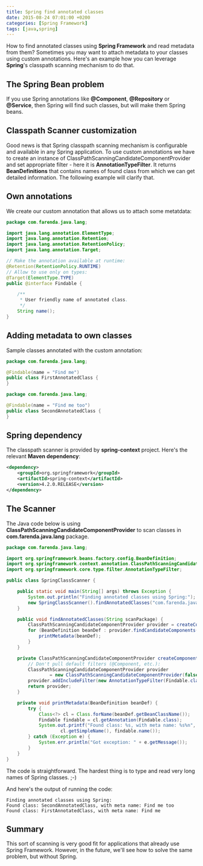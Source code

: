 ```yaml
---
title: Spring find annotated classes
date: 2015-08-24 07:01:00 +0200
categories: [Spring Framework]
tags: [java,spring]
---
```



How to find annotated classes using **Spring Framework** and read metadata from
them? Sometimes you may want to attach metadata to your classes using custom
annotations. Here's an example how you can leverage **Spring**'s classpath
scanning mechanism to do that.

<!--more-->


## The Spring Bean problem

If you use Spring annotations like **@Component**, **@Repository** or
**@Service**, then Spring will find such classes, but will make them Spring
beans.


## Classpath Scanner customization

Good news is that Spring classpath scanning mechanism is configurable and
available in any Spring application. To use custom annotations we have to
create an instance of ClassPathScanningCandidateComponentProvider and set
appropriate filter - here it is **AnnotationTypeFilter**. It returns
**BeanDefinitions** that contains names of found class from which we can get
detailed information. The following example will clarify that.

## Own annotations
We create our custom annotation that allows us to attach some metatdata:
```java
package com.farenda.java.lang;

import java.lang.annotation.ElementType;
import java.lang.annotation.Retention;
import java.lang.annotation.RetentionPolicy;
import java.lang.annotation.Target;

// Make the annotation available at runtime:
@Retention(RetentionPolicy.RUNTIME)
// Allow to use only on types:
@Target(ElementType.TYPE)
public @interface Findable {

    /**
     * User friendly name of annotated class.
     */
    String name();
}
```

## Adding metadata to own classes
Sample classes annotated with the custom annotation:
```java
package com.farenda.java.lang;

@Findable(name = "Find me")
public class FirstAnnotatedClass {
}

package com.farenda.java.lang;

@Findable(name = "Find me too")
public class SecondAnnotatedClass {
}
```

## Spring dependency
The classpath scanner is provided by **spring-context** project. Here's the
relevant **Maven dependency**:
```xml
<dependency>
    <groupId>org.springframework</groupId>
    <artifactId>spring-context</artifactId>
    <version>4.2.0.RELEASE</version>
</dependency>
```

## The Scanner
The Java code below is using **ClassPathScanningCandidateComponentProvider**
to scan classes in **com.farenda.java.lang** package.
```java
package com.farenda.java.lang;

import org.springframework.beans.factory.config.BeanDefinition;
import org.springframework.context.annotation.ClassPathScanningCandidateComponentProvider;
import org.springframework.core.type.filter.AnnotationTypeFilter;

public class SpringClassScanner {

    public static void main(String[] args) throws Exception {
        System.out.println("Finding annotated classes using Spring:");
        new SpringClassScanner().findAnnotatedClasses("com.farenda.java.lang");
    }

    public void findAnnotatedClasses(String scanPackage) {
        ClassPathScanningCandidateComponentProvider provider = createComponentScanner();
        for (BeanDefinition beanDef : provider.findCandidateComponents(scanPackage)) {
            printMetadata(beanDef);
        }
    }

    private ClassPathScanningCandidateComponentProvider createComponentScanner() {
        // Don't pull default filters (@Component, etc.):
        ClassPathScanningCandidateComponentProvider provider
                = new ClassPathScanningCandidateComponentProvider(false);
        provider.addIncludeFilter(new AnnotationTypeFilter(Findable.class));
        return provider;
    }

    private void printMetadata(BeanDefinition beanDef) {
        try {
            Class<?> cl = Class.forName(beanDef.getBeanClassName());
            Findable findable = cl.getAnnotation(Findable.class);
            System.out.printf("Found class: %s, with meta name: %s%n",
                    cl.getSimpleName(), findable.name());
        } catch (Exception e) {
            System.err.println("Got exception: " + e.getMessage());
        }
    }
}
```

The code is straightforward. The hardest thing is to type and read very long
names of Spring classes. ;-)

And here's the output of running the code:

    Finding annotated classes using Spring:
    Found class: SecondAnnotatedClass, with meta name: Find me too
    Found class: FirstAnnotatedClass, with meta name: Find me

## Summary
This sort of scanning is very good fit for applications that already use
Spring Framework. However, in the future, we'll see how to solve the same
problem, but without Spring.
